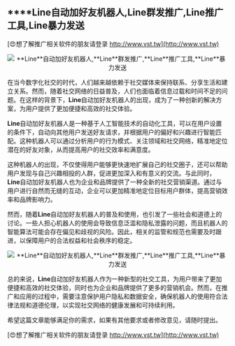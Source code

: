 ## ****Line**自动加好友机器人,**Line**群发推广,**Line**推广工具,**Line**暴力发送**

[😍想了解推广相关软件的朋友请登录 http://www.vst.tw](http://www.vst.tw)

 <center><img src="https://vst.tw/MP4/tuiguang/png/8.png" alt="**Line**自动加好友机器人,**Line**群发推广,**Line**推广工具,**Line**暴力发送"></center>

在当今数字化社交的时代，人们越来越依赖于社交媒体来保持联系、分享生活和建立关系。然而，随着社交网络的日益普及，人们也面临着信息过载和时间不足的问题。在这样的背景下，**Line**自动加好友机器人的出现，成为了一种创新的解决方案，为用户提供了更加便捷和高效的社交体验。

**Line**自动加好友机器人是一种基于人工智能技术的自动化工具，可以在用户设置的条件下，自动向其他用户发送好友请求，并根据用户的偏好和兴趣进行智能匹配。这种机器人可以通过分析用户的行为模式、关注领域和社交网络，精准地定位潜在的好友对象，从而提高用户的社交效率和满意度。

这种机器人的出现，不仅使得用户能够更快速地扩展自己的社交圈子，还可以帮助用户发现与自己兴趣相投的人群，促进更加深入和有意义的交流。与此同时，**Line**自动加好友机器人也为企业和品牌提供了一种全新的社交营销渠道。通过与用户进行自然而无缝的互动，企业可以更加精准地定位目标用户群体，提高营销效率和品牌影响力。

然而，随着**Line**自动加好友机器人的普及和使用，也引发了一些社会和道德上的讨论。一些人担心机器人的使用会导致信息泛滥和隐私泄露的问题，而且机器人的智能算法可能会存在偏见和歧视的风险。因此，相关的监管和规范也需要及时跟进，以保障用户的合法权益和社会秩序的稳定。

 <center><img src="https://vst.tw/MP4/tuiguang/png/3.png" alt="**Line**自动加好友机器人,**Line**群发推广,**Line**推广工具,**Line**暴力发送"></center>

总的来说，**Line**自动加好友机器人作为一种新型的社交工具，为用户带来了更加便捷和高效的社交体验，同时也为企业和品牌提供了更多的营销机会。然而，在推广和应用的过程中，需要注意保护用户隐私和数据安全，确保机器人的使用符合法律法规和道德伦理，以实现社交网络的健康发展和可持续利用。

希望这篇文章能够满足你的需求，如果有其他要求或者修改意见，请随时提出。

[😍想了解推广相关软件的朋友请登录 http://www.vst.tw](http://www.vst.tw)



